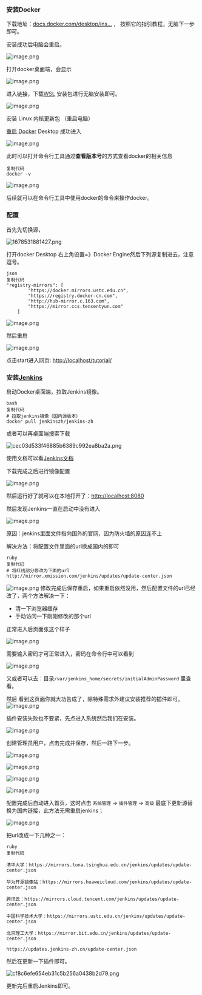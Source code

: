 ### 安装Docker

下载地址：[docs.docker.com/desktop/ins…](https://link.juejin.cn/?target=https%3A%2F%2Fdocs.docker.com%2Fdesktop%2Finstall%2Fwindows-install%2F "https://docs.docker.com/desktop/install/windows-install/") ， 按照它的指引教程，无脑下一步即可。

安装成功后电脑会重启。

![image.png](https://i-blog.csdnimg.cn/blog_migrate/f542c66b4c1bfd52709a203a97d39e6f.png)

打开docker桌面端，会显示

![image.png](https://i-blog.csdnimg.cn/blog_migrate/7dbd8f35f5c95d121560bad5c8943a79.png)

进入链接，下载[WSL](https://so.csdn.net/so/search?q=WSL&spm=1001.2101.3001.7020) 安装包进行无脑安装即可。

![image.png](https://i-blog.csdnimg.cn/blog_migrate/fd8ec23931aae3122e563e555f2f93e3.png)

安装 Linux 内核更新包 （重启电脑）

[重启 Docker](https://so.csdn.net/so/search?q=%E9%87%8D%E5%90%AF%20Docker&spm=1001.2101.3001.7020) Desktop 成功进入

![image.png](https://i-blog.csdnimg.cn/blog_migrate/e026fdefc5e5588f04f6f700955b55a7.png)

此时可以打开命令行工具通过**查看版本号**的方式查看docker的相关信息

```
复制代码
docker -v
```

![image.png](https://i-blog.csdnimg.cn/blog_migrate/cd928aa204edba028e0473d1a67d99d9.png)

后续就可以在命令行工具中使用docker的命令来操作docker。

### 配置

首先先切换源，

![1678531881427.png](https://i-blog.csdnimg.cn/blog_migrate/30ce19a929d675caa135b828ddc3b094.png)

打开docker Desktop 右上角设置=》Docker Engine然后下列源复制进去，注意逗号。

```
json
复制代码
"registry-mirrors": [
        "https://docker.mirrors.ustc.edu.cn",
        "https://registry.docker-cn.com",
        "http://hub-mirror.c.163.com",
        "https://mirror.ccs.tencentyun.com"
    ]
```

![image.png](https://i-blog.csdnimg.cn/blog_migrate/cf9f0be6dd4a5518b4a5ec7524f6e498.png)

然后重启

![image.png](https://i-blog.csdnimg.cn/blog_migrate/e26bc11a33cb7496e66e92a33c249665.png)

点击start进入网页: [http://localhost/tutorial/](https://link.juejin.cn/?target=http%3A%2F%2Flocalhost%2Ftutorial%2F "http://localhost/tutorial/")

### 安装[Jenkins](https://so.csdn.net/so/search?q=Jenkins&spm=1001.2101.3001.7020)

启动Docker桌面端，拉取Jenkins镜像。

```
bash
复制代码
# 拉取jenkins镜像（国内源版本） 
docker pull jenkinszh/jenkins-zh
```

或者可以再桌面端搜索下载

![cec03d533f46885b6389c992ea8ba2a.png](https://i-blog.csdnimg.cn/blog_migrate/8b8a1d053b42a1fd56bb70575e0e1ad9.png)

使用文档可以看[Jenkins文档](https://link.juejin.cn/?target=https%3A%2F%2Fhub.docker.com%2Fr%2Fjenkinszh%2Fjenkins-zh "https://hub.docker.com/r/jenkinszh/jenkins-zh")

下载完成之后进行镜像配置

![image.png](https://i-blog.csdnimg.cn/blog_migrate/d515357889064545fef432e4bbce049b.png)

然后运行好了就可以在本地打开了：[http://localhost:8080](https://link.juejin.cn/?target=http%3A%2F%2Flocalhost%3A8080 "http://localhost:8080")

然后发现Jenkins一直在启动中没有进入

![image.png](https://i-blog.csdnimg.cn/blog_migrate/db7ab4d1a3a1593d24c00c943f87d552.png)

原因：jenkins里面文件指向国外的官网，因为防火墙的原因连不上

解决方法：将配置文件里面的url换成国内的即可

```
ruby
复制代码
# 将红线部分修改为下面的url
http://mirror.xmission.com/jenkins/updates/update-center.json
```

![image.png](https://i-blog.csdnimg.cn/blog_migrate/f56e927cb12a08ab7d108a7085bec486.png) 修改完成后保存重启，如果重启依然没用，然后配置文件的url已经改了，两个方法解决一下：

- 清一下浏览器缓存
- 手动访问一下刚刚修改的那个url

正常进入后页面张这个样子

![image.png](https://i-blog.csdnimg.cn/blog_migrate/8484a548cfbe71d17eb686590c5c17c4.png)

需要输入密码才可正常进入，密码在命令行中可以看到

![image.png](https://i-blog.csdnimg.cn/blog_migrate/1910fb54b37c4d437bb0c65a38fe84cc.png)

又或者可以去：目录`/var/jenkins_home/secrets/initialAdminPassword` 里查看。

然后 看到这页面你就大功告成了，除特殊需求外建议安装推荐的插件即可。 ![image.png](https://i-blog.csdnimg.cn/blog_migrate/7400969cfc90ae9deaeb249c1d05706b.png)

插件安装失败也不要紧，先点进入系统然后我们在安装。

![image.png](https://i-blog.csdnimg.cn/blog_migrate/9713042e2ed892715a959b3accca4a63.png)

创建管理员用户，点击完成并保存，然后一路下一步。

![image.png](https://i-blog.csdnimg.cn/blog_migrate/c14b26b104ae73272893040b86e9bac2.png)

![image.png](https://i-blog.csdnimg.cn/blog_migrate/d3046665bb340b8ecbe0392390c5312d.png)

![image.png](https://i-blog.csdnimg.cn/blog_migrate/44f84e3866f6112f36345bf77465b0f9.png)

![image.png](https://i-blog.csdnimg.cn/blog_migrate/8f234ab403070e70e273d7b71146500c.png)

配置完成后自动进入首页，这时点击 `系统管理` -> `插件管理` -> `高级` 最底下更新源替换为国内链接，此方法无需重启jenkins；

![image.png](https://i-blog.csdnimg.cn/blog_migrate/55326b72ecfea0b4408455be3198bc64.png)

把url改成一下几种之一：

```
ruby
复制代码

清华大学：https://mirrors.tuna.tsinghua.edu.cn/jenkins/updates/update-center.json

华为开源镜像站：https://mirrors.huaweicloud.com/jenkins/updates/update-center.json

腾讯云：https://mirrors.cloud.tencent.com/jenkins/updates/update-center.json

中国科学技术大学：https://mirrors.ustc.edu.cn/jenkins/updates/update-center.json

北京理工大学：https://mirror.bit.edu.cn/jenkins/updates/update-center.json

https://updates.jenkins-zh.cn/update-center.json
```

然后在更新一下插件即可。

![cf8c6efe654eb31c5b256a0438b2d79.png](https://i-blog.csdnimg.cn/blog_migrate/f11c3ca891a2205b335a4c6afd14fc74.png)

更新完后重启Jenkins即可。